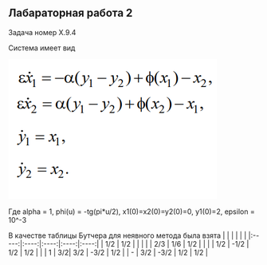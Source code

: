 ## Лабараторная работа 2
Задача номер X.9.4

Система имеет вид 

![](syst.png)

Где alpha = 1, phi(u) = -tg(pi*u/2), x1(0)=x2(0)=y2(0)=0, y1(0)=2, epsilon = 10^-3

В качестве таблицы Бутчера для неявного метода была взята
|  |  |  | | |
|:-----:|:----:|:----:|:----:|:----:|
| 1/2 | 1/2 |  | | |
| 2/3 | 1/6 | 1/2 | | |
| 1/2 | -1/2 | 1/2 | 1/2 | |
| 1 | 3/2| 3/2 | -3/2 | 1/2 |
| - | 3/2 | -3/2 | 1/2 | 1/2 |




